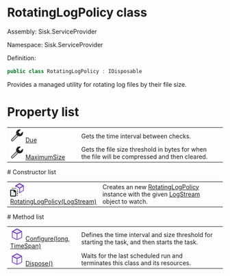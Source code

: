 <!--

Copyrights 2023 Sisk Framework - CypherPotato
Published under MIT license

!!! DO NOT EDIT THIS FILE !!!
This file was generated by a tool in the Sisk package. To edit the information in this documentation,
edit the XML documentation present in the Sisk source code.

-->

# RotatingLogPolicy class
Assembly: Sisk.ServiceProvider

Namespace: Sisk.ServiceProvider

Definition:

```cs
public class RotatingLogPolicy : IDisposable
```

Provides a managed utility for rotating log files by their file size.

# Property list
<table>
    <tbody>
<tr>
    <td width="33%">
        <img class="icon" src="/assets/img/icons/property.svg">
        <a href="/read?q=/contents/spec/Sisk.ServiceProvider.RotatingLogPolicy.Due.md">
            Due
        </a>
    </td>
    <td>
        Gets the time interval between checks.
    <td>
</tr>
<tr>
    <td width="33%">
        <img class="icon" src="/assets/img/icons/property.svg">
        <a href="/read?q=/contents/spec/Sisk.ServiceProvider.RotatingLogPolicy.MaximumSize.md">
            MaximumSize
        </a>
    </td>
    <td>
        Gets the file size threshold in bytes for when the file will be compressed and then cleared.
    <td>
</tr>
    </tbody>
</table>
# Constructor list
<table>
    <tbody>
<tr>
    <td width="33%">
        <img class="icon" src="/assets/img/icons/constructor.svg">
        <a href="/read?q=/contents/spec/Sisk.ServiceProvider.RotatingLogPolicy.RotatingLogPolicy(LogStream).md">
            RotatingLogPolicy(LogStream)
        </a>
    </td>
    <td>
        Creates an new <a href="/read?q=/contents/spec/Sisk.ServiceProvider.RotatingLogPolicy.md">RotatingLogPolicy</a> instance with the given <a href="/read?q=/contents/spec/Sisk.Core.Http.LogStream.md">LogStream</a> object to watch.
    <td>
</tr>
    </tbody>
</table>
# Method list
<table>
    <tbody>
<tr>
    <td width="33%">
        <img class="icon" src="/assets/img/icons/method.svg">
        <a href="/read?q=/contents/spec/Sisk.ServiceProvider.RotatingLogPolicy.Configure(long-TimeSpan).md">
            Configure(long, TimeSpan)
        </a>
    </td>
    <td>
        Defines the time interval and size threshold for starting the task, and then starts the task.
    <td>
</tr>
<tr>
    <td width="33%">
        <img class="icon" src="/assets/img/icons/method.svg">
        <a href="/read?q=/contents/spec/Sisk.ServiceProvider.RotatingLogPolicy.Dispose().md">
            Dispose()
        </a>
    </td>
    <td>
        Waits for the last scheduled run and terminates this class and its resources.
    <td>
</tr>
    </tbody>
</table>
